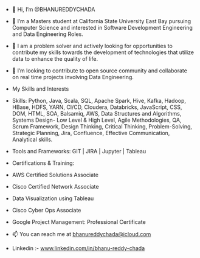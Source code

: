 - 👋 Hi, I’m @BHANUREDDYCHADA
- 👀 I’m a Masters student at California State University East Bay pursuing Computer Science and interested in Software Development Engineering and Data Engineering Roles.
- 🌱 I am a problem solver and actively looking for opportunities to contribute my skills towards the development of technologies that utilize data to enhance the quality of life.
- 💞️ I’m looking to contribute to open source community and collaborate on real time projects involving Data Engineering.

- My Skills and Interests

- Skills: Python, Java, Scala, SQL, Apache Spark, Hive, Kafka, Hadoop, HBase, HDFS, YARN, CI/CD, Cloudera, Databricks, JavaScript, CSS, DOM, HTML, SOA, Balsamiq, AWS, Data Structures and Algorithms, Systems Design- Low Level & High Level, Agile Methodologies, QA, Scrum Framework, Design Thinking, Critical Thinking, Problem-Solving, Strategic Planning, Jira, Confluence, Effective Communication, Analytical skills.

- Tools and Frameworks: GIT | JIRA | Jupyter | Tableau

- Certifications & Training:

- AWS Certified Solutions Associate
- Cisco Certified Network Associate
- Data Visualization using Tableau
- Cisco Cyber Ops Associate
- Google Project Management: Professional Certificate

- 📫 You can reach me at bhanureddychada@icloud.com
- Linkedin :- www.linkedin.com/in/bhanu-reddy-chada

<!---
BHANUREDDYCHADA/BHANUREDDYCHADA is a ✨ special ✨ repository because its `README.md` (this file) appears on your GitHub profile.
You can click the Preview link to take a look at your changes.
--->
